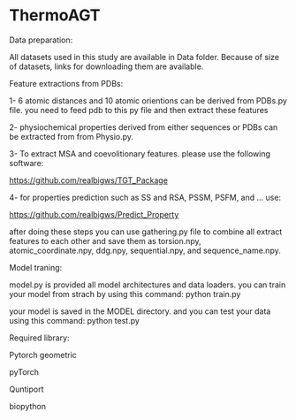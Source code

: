 # ThermoAGT
Data preparation:

All datasets used in this study are available in Data folder. Because of size of datasets, links for downloading them are available.

Feature extractions from PDBs:

1- 6 atomic distances and 10 atomic orientions can be derived from PDBs.py file. you need to feed pdb to this py file and then extract these features

2- physiochemical properties derived from either sequences or PDBs can be extracted from from Physio.py. 

3- To extract MSA and coevolitionary features. please use the following software:

https://github.com/realbigws/TGT_Package

4- for properties prediction such as SS and RSA, PSSM, PSFM, and ... use:

https://github.com/realbigws/Predict_Property

after doing these steps you can use gathering.py file to combine all extract features to each other and save them as torsion.npy, atomic_coordinate.npy, ddg.npy, sequential.npy, and sequence_name.npy.

Model traning: 

model.py is provided all model architectures and data loaders. you can train your model from strach by using this command: python train.py

your model is saved in the MODEL directory. and you can test your data using this command: python test.py

Required library:

Pytorch geometric 

pyTorch

Quntiport

biopython

